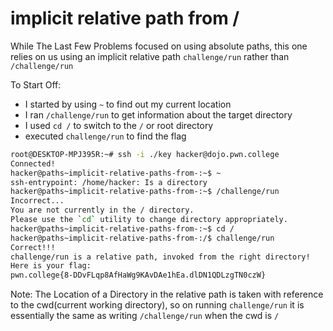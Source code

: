 # implicit relative path from /

While The Last Few Problems focused on using absolute paths, this one relies on us using an implicit relative path `challenge/run` rather than `/challenge/run`

To Start Off:

- I started by using `~` to find out my current location
- I ran `/challenge/run` to get information about the target directory
- I used `cd /` to switch to the `/` or root directory
- executed `challenge/run` to find the flag

```bash
root@DESKTOP-MPJ395R:~# ssh -i ./key hacker@dojo.pwn.college
Connected!
hacker@paths~implicit-relative-paths-from-:~$ ~
ssh-entrypoint: /home/hacker: Is a directory
hacker@paths~implicit-relative-paths-from-:~$ /challenge/run
Incorrect...
You are not currently in the / directory.
Please use the `cd` utility to change directory appropriately.
hacker@paths~implicit-relative-paths-from-:~$ cd /
hacker@paths~implicit-relative-paths-from-:/$ challenge/run
Correct!!!
challenge/run is a relative path, invoked from the right directory!
Here is your flag:
pwn.college{8-DDvFLqp8AfHaWg9KAvDAe1hEa.dlDN1QDLzgTN0czW}
```
Note: The Location of a Directory in the relative path is taken with reference to the cwd(current working directory), so on running `challenge/run`
it is essentially the same as writing `/challenge/run` when the cwd is `/`
